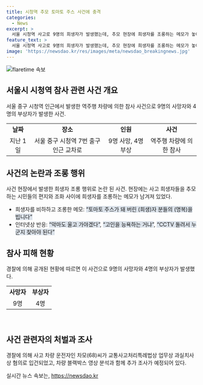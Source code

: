 ```yaml
---
title: 시청역 추모 토마토 주스 사건에 충격
categories:
  - News
excerpt: >
  서울 시청역 사고로 9명의 희생자가 발생했는데, 추모 현장에 희생자를 조롱하는 메모가 놓여있어 논란이 일고 있다. 빨간색 글씨로 남긴 메모에는 토마토 주스가 돼 버린 (희생)자 분들의 (명복)을 빕니다라고 적혀있었다. 이에 누리꾼들은 분노를 토로하며 해당 행동을 비난하고, 경찰 조사가 필요하다는 목소리가 나오고 있다. 또한, 사고 차량 운전자가 업무상 과실치사상 혐의로 입건된 가운데 차량 급발진 여부를 규명하기 위해 국립과학수사연구원에 의뢰할 예정이다.
feature_text: >
  서울 시청역 사고로 9명의 희생자가 발생했는데, 추모 현장에 희생자를 조롱하는 메모가 놓여있어 논란이 일고 있다. 빨간색 글씨로 남긴 메모에는 토마토 주스가 돼 버린 (희생)자 분들의 (명복)을 빕니다라고 적혀있었다. 이에 누리꾼들은 분노를 토로하며 해당 행동을 비난하고, 경찰 조사가 필요하다는 목소리가 나오고 있다. 또한, 사고 차량 운전자가 업무상 과실치사상 혐의로 입건된 가운데 차량 급발진 여부를 규명하기 위해 국립과학수사연구원에 의뢰할 예정이다.
image: 'https://newsdao.kr/res/images/meta/newsdao_breakingnews.jpg'
---
```


<p><img src="https://newsdao.kr/res/images/meta/newsdao_breakingnews.jpg" alt="flaretime 속보" /></p>

<h2 data-ke-size="size26">서울시 시청역 참사 관련 사건 개요</h2>

<p data-ke-size="size16">서울 중구 시청역 인근에서 발생한 역주행 차량에 의한 참사 사건으로 9명의 사망자와 4명의 부상자가 발생한 사건.</p>

<table>
  <tbody>
    <tr>
      <td style="text-align: center; height: 17px;"><b>날짜</b></td>
      <td style="text-align: center; height: 17px;"><b>장소</b></td>
      <td style="text-align: center; height: 17px;"><b>인원</b></td>
      <td style="text-align: center; height: 17px;"><b>사건</b></td>
    </tr>
    <tr>
      <td style="text-align: center;">지난 1일</td>
      <td style="text-align: center;">서울 중구 시청역 7번 출구 인근 교차로</td>
      <td style="text-align: center;">9명 사망, 4명 부상</td>
      <td style="text-align: center;">역주행 차량에 의한 참사</td>
    </tr>
  </tbody>
</table>

<h2 data-ke-size="size26">사건의 논란과 조롱 행위</h2>

<p data-ke-size="size16">사건 현장에서 발생한 희생자 조롱 행위로 논란 된 사건. 현장에는 사고 희생자들을 추모하는 시민들의 편지와 조화 사이에 희생자를 조롱하는 메모가 남겨져 있었다.</p>

<ul>
  <li>희생자를 비하하고 조롱한 메모: <span style="background-color: #21538527;">“토마토 주스가 돼 버린 (희생)자 분들의 (명복)을 빕니다”</span></li>
  <li>인터넷상 반응: <span style="background-color: #21538527;">“악마도 울고 가야겠다”</span>, <span style="background-color: #21538527;">“고인을 능욕하는 거냐”</span>, <span style="background-color: #21538527;">“CCTV 돌려서 누군지 찾아야 된다”</span></li>
</ul>

<h2 data-ke-size="size26">참사 피해 현황</h2>

<p data-ke-size="size16">경찰에 의해 공개된 현황에 따르면 이 사건으로 9명의 사망자와 4명의 부상자가 발생했다.</p>

<table>
  <tbody>
    <tr>
      <td style="text-align: center; height: 17px;"><b>사망자</b></td>
      <td style="text-align: center; height: 17px;"><b>부상자</b></td>
    </tr>
    <tr>
      <td style="text-align: center;">9명</td>
      <td style="text-align: center;">4명</td>
    </tr>
  </tbody>
</table>

<p data-ke-size="size16">&nbsp;</p>

<h2 data-ke-size="size26">사건 관련자의 처벌과 조사</h2>

<p data-ke-size="size16">경찰에 의해 사고 차량 운전자인 차모(68)씨가 교통사고처리특례법상 업무상 과실치사상 혐의로 입건되었고, 차량 블랙박스 영상 분석과 함께 추가 조사가 예정되어 있다.</p>
실시간 뉴스 속보는, <a href="https://newsdao.kr" rel="dofollow">https://newsdao.kr</a>


